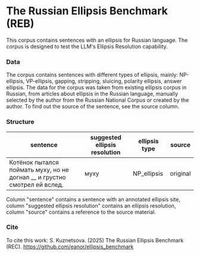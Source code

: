 # The Russian Ellipsis Benchmark (REB)
This corpus contains sentences with an ellipsis for Russian language. The corpus is designed to test the LLM's Ellipsis Resolution capability.

### Data
The corpus contains sentences with different types of ellipsis, mainly: NP-ellipsis, VP-ellipsis, gapping, stripping, sluicing, polarity ellipsis, answer ellipsis.
The data for the corpus was taken from existing ellipsis corpus in Russian, from articles about ellipsis in the Russian language, manually selected by the author from the Russian National Corpus or created by the author. To find out the source of the sentence, see the source column.

### Structure
| sentence  | suggested ellipsis resolution | ellipsis type | source |
| ------------- | ------------- | ------------- | ------------- |
| Котёнок пытался поймать муху, но не догнал __ и грустно смотрел ей вслед. | муху | NP_ellipsis | original |

Column "sentence" contains a sentence with an annotated ellipsis site, column "suggested ellipsis resolution" contains an ellipsis resolution, column "source" contains a reference to the source material.

### Cite
To cite this work:
S. Kuznetsova. (2025) The Russian Ellipsis Benchmark (REC). https://github.com/eanor/ellipsis_benchmark
